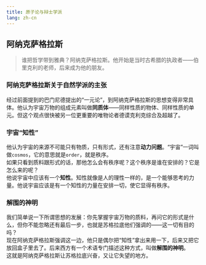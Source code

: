 ```yaml
---
title: 原子论与辩士学派
lang: zh-cn
---
```


## 阿纳克萨格拉斯

> 谁把哲学带到雅典？阿纳克萨格拉斯。他开始是当时古希腊的执政者——伯里克利的老师，后来成为他的朋友。

### 阿纳克萨格拉斯关于自然学派的主张

经过前面提到的巴门尼德提出的“一元论”，到阿纳克萨格拉斯的思想变得非常具体。他认为宇宙万物的组成元素叫做**同质体**——同样性质的物体、同样性质的单元。但这个观点很快被另一位更重要的唯物论者德谟克利克综合及超越了。  

### 宇宙“知性”

他认为宇宙的来源不可能只有物质，只有形式，还有注意**动力问题**。“宇宙”一词叫做`cosmos`，它的意思就是`order`，就是秩序。  
如果只看到质料跟形式的话，那他怎么会有秩序呢？这个秩序是谁在安排的？它是怎么来的呢？  
他说宇宙中应该有一个**知性**。知性就像是人的理性一样的，是一个能够思考的力量。他说宇宙应该是有一个知性的力量在安排一切，使它显得有秩序。  

### 解围的神明

我们简单说一下所谓思想的发展：你先掌握宇宙万物的质料，再问它的形式是什么，但你不能忽略还有最后一步，也就是苏格拉底他们强调的——这一切有目的吗？  
现在阿纳克萨格拉斯强调这一边，他只是偶尔把“知性”拿出来用一下，后来又把它放回盒子里去了。后来西方有一个术语专门描述这种方式，叫做**解围的神明**。  
这就是阿纳克萨格拉斯让苏格拉底兴奋，又让它失望的地方。



